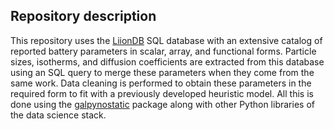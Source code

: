 ## Repository description

This repository uses the [LiionDB](https://github.com/ndrewwang/liiondb) SQL
database with an extensive catalog of reported battery parameters in scalar,
array, and functional forms. Particle sizes, isotherms, and diffusion 
coefficients are extracted from this database using an SQL query to merge these
parameters when they come from the same work. Data cleaning is performed to
obtain these parameters in the required form to fit with a previously developed
heuristic model. All this is done using the 
[galpynostatic](https://github.com/fernandezfran/galpynostatic) package along
with other Python libraries of the data science stack.

